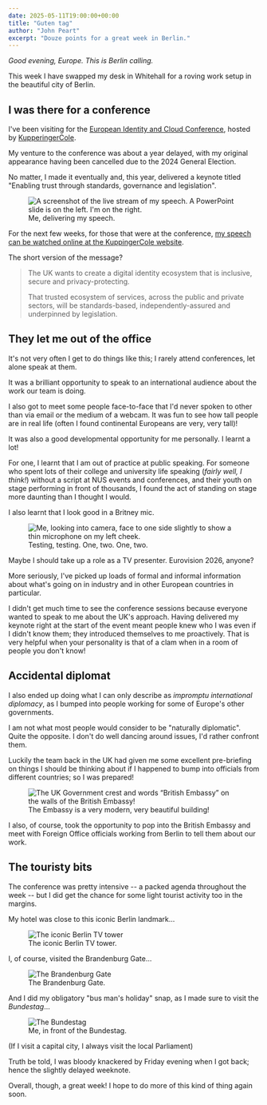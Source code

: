 ```yaml
---
date: 2025-05-11T19:00:00+00:00
title: "Guten tag"
author: "John Peart"
excerpt: "Douze points for a great week in Berlin."
---
```


*Good evening, Europe. This is Berlin calling.* 

This week I have swapped my desk in Whitehall for a roving work setup in the beautiful city of Berlin.

## I was there for a conference

I've been visiting for the [European Identity and Cloud Conference](https://www.kuppingercole.com/events/eic2025), hosted by [KupperingerCole](https://www.kuppingercole.com/).

My venture to the conference was about a year delayed, with my original appearance having been cancelled due to the 2024 General Election.

No matter, I made it eventually and, this year, delivered a keynote titled "Enabling trust through standards, governance and legislation".

<figure>
	<img src="/assets/images/posts/2025-05-11-weeknote-2.jpeg" alt="A screenshot of the live stream of my speech. A PowerPoint slide is on the left. I'm on the right.">
	<figcaption>Me, delivering my speech.</figcaption>
</figure>

For the next few weeks, for those that were at the conference, [my speech can be watched online at the KuppingerCole website](https://www.kuppingercole.com/watch/establishing-trust-through-eic25).

The short version of the message? 

> The UK wants to create a digital identity ecosystem that is inclusive, secure and privacy-protecting. 
> 
> That trusted ecosystem of services, across the public and private sectors, will be standards-based, independently-assured and underpinned by legislation.

## They let me out of the office

It's not very often I get to do things like this; I rarely attend conferences, let alone speak at them. 

It was a brilliant opportunity to speak to an international audience about the work our team is doing. 

I also got to meet some people face-to-face that I'd never spoken to other than via email or the medium of a webcam. It was fun to see how tall people are in real life (often I found continental Europeans are very, very tall)! 

It was also a good developmental opportunity for me personally. I learnt a lot!

For one, I learnt that I am out of practice at public speaking. For someone who spent lots of their college and university life speaking (*fairly well, I think!*) without a script at NUS events and conferences, and their youth on stage performing in front of thousands, I found the act of standing on stage more daunting than I thought I would.

I also learnt that I look good in a Britney mic. 

<figure>
	<img src="/assets/images/posts/2025-05-11-weeknote-1.jpeg" alt="Me, looking into camera, face to one side slightly to show a thin microphone on my left cheek.">
	<figcaption>Testing, testing. One, two. One, two.</figcaption>
</figure>

Maybe I should take up a role as a TV presenter. Eurovision 2026, anyone?

More seriously, I've picked up loads of formal and informal information about what's going on in industry and in other European countries in particular. 

I didn't get much time to see the conference sessions because everyone wanted to speak to me about the UK's approach. Having delivered my keynote right at the start of the event meant people knew who I was even if I didn't know them; they introduced themselves to me proactively. That is very helpful when your personality is that of a clam when in a room of people you don't know!

## Accidental diplomat

I also ended up doing what I can only describe as *impromptu international diplomacy*, as I bumped into people working for some of Europe's other governments. 

I am not what most people would consider to be "naturally diplomatic". Quite the opposite. I don't do well dancing around issues, I'd rather confront them.

Luckily the team back in the UK had given me some excellent pre-briefing on things I should be thinking about if I happened to bump into officials from different countries; so I was prepared!

<figure>
	<img src="/assets/images/posts/2025-05-11-weeknote-4.jpeg" alt="The UK Government crest and words “British Embassy” on the walls of the British Embassy!">
	<figcaption>The Embassy is a very modern, very beautiful building!</figcaption>
</figure>

I also, of course, took the opportunity to pop into the British Embassy and meet with Foreign Office officials working from Berlin to tell them about our work.

## The touristy bits

The conference was pretty intensive -- a packed agenda throughout the week -- but I did get the chance for some light tourist activity too in the margins.

My hotel was close to this iconic Berlin landmark...

<figure>
	<img src="/assets/images/posts/2025-05-11-weeknote-5.jpeg" alt="The iconic Berlin TV tower">
	<figcaption> The iconic Berlin TV tower.</figcaption>
</figure>

I, of course, visited the Brandenburg Gate...

<figure>
	<img src="/assets/images/posts/2025-05-11-weeknote-6.jpeg" alt="The Brandenburg Gate">
	<figcaption> The Brandenburg Gate.</figcaption>
</figure>

And I did my obligatory "bus man's holiday" snap, as I made sure to visit the *Bundestag*...

<figure>
	<img src="/assets/images/posts/2025-05-11-weeknote-7.jpeg" alt="The Bundestag">
	<figcaption>Me, in front of the Bundestag.</figcaption>
</figure>

(If I visit a capital city, I always visit the local Parliament)

Truth be told, I was bloody knackered by Friday evening when I got back; hence the slightly delayed weeknote.

Overall, though, a great week! I hope to do more of this kind of thing again soon.